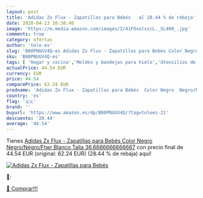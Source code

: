 ```yaml
---
layout: post
title: 'Adidas Zx Flux - Zapatillas para Bebés   al 28.44 % de rebaja'
date: 2020-04-13 16:38:48
image: 'https://m.media-amazon.com/images/I/41FOxolxzcL._SL400_.jpg'
comments: true
category: ofertas
author: 'tole.es'
slug: 'B00PNUGV4Q-es Adidas Zx Flux - Zapatillas para Bebés Color Negro...'
sku: 'B00PNUGV4Q-es'
tags: [ 'Hogar y cocina','Moldes y bandejas para hielo','Utensilios de bar','Utensilios de cocina','bebés', ]
actualPrice: 44.54 EUR
currency: EUR
price: 44.54
comparePrice: 62.24 EUR
prodname: 'Adidas Zx Flux - Zapatillas para Bebés  Color Negro  Negro/Negro/Ftwr Blanco   Talla  36.6666666666667'
country: 'es'
flag: '🇪🇸'
brand: ''
buyurl: 'https://www.amazon.es/dp/B00PNUGV4Q/?tag=tolees-21'
descuento: '28.44'
average: '44.54'
---
```


Tienes [Adidas Zx Flux - Zapatillas para Bebés  Color Negro  Negro/Negro/Ftwr Blanco   Talla  36.6666666666667](https://www.amazon.es/dp/B00PNUGV4Q/?tag=tolees-21) con precio final de  44.54 EUR (original: 62.24 EUR) (28.44 %  de rebaja) aqui!

[![Adidas Zx Flux - Zapatillas para Bebés  ](https://m.media-amazon.com/images/I/41FOxolxzcL._SL400_.jpg)](https://www.amazon.es/dp/B00PNUGV4Q/?tag=tolees-21)

🔎:


[🛒 Comprar!!!](https://www.amazon.es/dp/B00PNUGV4Q/?tag=tolees-21)
